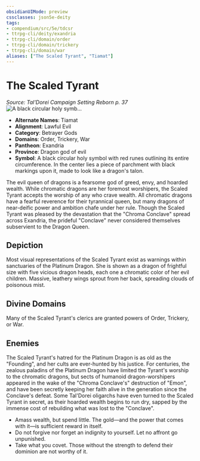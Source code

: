 ```yaml
---
obsidianUIMode: preview
cssclasses: json5e-deity
tags:
- compendium/src/5e/tdcsr
- ttrpg-cli/deity/exandria
- ttrpg-cli/domain/order
- ttrpg-cli/domain/trickery
- ttrpg-cli/domain/war
aliases: ["The Scaled Tyrant", "Tiamat"]
---
```

# The Scaled Tyrant
*Source: Tal'Dorei Campaign Setting Reborn p. 37* 
![A black circular holy symb...](/3-Mechanics/CLI/deities/img/tdcsr-scaledtyrant.webp#symbol "A black circular holy symbol with red runes outlining its entire circumference. In the center lies a piece of parchment with black markings upon it, made to look like a dragon's talon.")

- **Alternate Names**: Tiamat
- **Alignment**: Lawful Evil
- **Category**: Betrayer Gods
- **Domains**: Order, Trickery, War
- **Pantheon**: Exandria
- **Province**: Dragon god of evil
- **Symbol**: A black circular holy symbol with red runes outlining its entire circumference. In the center lies a piece of parchment with black markings upon it, made to look like a dragon's talon.

The evil queen of dragons is a fearsome god of greed, envy, and hoarded wealth. While chromatic dragons are her foremost worshipers, the Scaled Tyrant accepts the worship of any who crave wealth. All chromatic dragons have a fearful reverence for their tyrannical queen, but many dragons of near-deific power and ambition chafe under her rule. Though the Scaled Tyrant was pleased by the devastation that the "Chroma Conclave" spread across Exandria, the prideful "Conclave" never considered themselves subservient to the Dragon Queen.

## Depiction

Most visual representations of the Scaled Tyrant exist as warnings within sanctuaries of the Platinum Dragon. She is shown as a dragon of frightful size with five vicious dragon heads, each one a chromatic color of her evil children. Massive, leathery wings sprout from her back, spreading clouds of poisonous mist.

## Divine Domains

Many of the Scaled Tyrant's clerics are granted powers of Order, Trickery, or War.

## Enemies

The Scaled Tyrant's hatred for the Platinum Dragon is as old as the "Founding", and her cults are ever-hunted by his justice. For centuries, the zealous paladins of the Platinum Dragon have limited the Tyrant's worship to the chromatic dragons, but sects of humanoid dragon-worshipers appeared in the wake of the "Chroma Conclave's" destruction of "Emon", and have been secretly keeping her faith alive in the generation since the Conclave's defeat. Some Tal'Dorei oligarchs have even turned to the Scaled Tyrant in secret, as their hoarded wealth begins to run dry, sapped by the immense cost of rebuilding what was lost to the "Conclave".

- Amass wealth, but spend little. The gold—and the power that comes with it—is sufficient reward in itself.  
- Do not forgive nor forget an indignity to yourself. Let no affront go unpunished.  
- Take what you covet. Those without the strength to defend their dominion are not worthy of it.